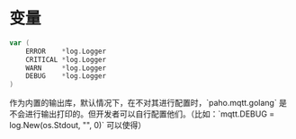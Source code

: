 # 变量

```go
var (
    ERROR    *log.Logger
    CRITICAL *log.Logger
    WARN     *log.Logger
    DEBUG    *log.Logger
)
```

作为内置的输出库，默认情况下，在不对其进行配置时，\`paho.mqtt.golang\` 是不会进行输出打印的。但开发者可以自行配置他们。（比如：\`mqtt.DEBUG = log.New\(os.Stdout, "", 0\)\` 可以使得）



